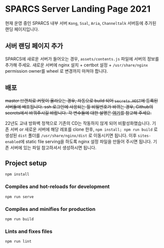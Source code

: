 # SPARCS Server Landing Page 2021

현재 운영 중인 SPARCS 내부 서버 `Kong`, `Ssal`, `Aria`, `Channeltalk` 서버등에 추가된 랜딩 페이지입니다. 

## 서버 랜딩 페이지 추가
SPARCS에 새로운 서버가 들어오는 경우, `assets/contents.js` 파일에 서버의 정보를 추가해 주세요.
새로운 서버에 nginx 설치 + certbot 설정 + `/usr/share/nginx` permission owner를 wheel 로 변경까지 마쳐야 합니다.

## 배포
~~master 브랜치로 커밋이 올라오는 경우, 자동으로 build 되어 `secrets.HOST`에 등록된 서버들에 배포됩니다. ssh 로그인에 사용되는 휠 비밀번호가 바뀌는 경우, Github의 secrets에서 바꿔주시길 바랍니다. 각 변수들에 대한 설명은 [여기](https://github.com/appleboy/scp-action)를 참고해 주세요.~~

22년도 교내 방화벽 정책으로 기존의 CD는 작동하지 않게 되어 비활성화했습니다. 기존 서버 or 새로운 서버에 해당 레포를 clone 한후, `npm install; npm run build` 로 생성된 `dist` 폴더를 `/usr/share/nginx/dist` 로 이동시키면 됩니다. 이후 `sites-enabled`에 static file serving을 하도록 nginx 설정 파일을 만들어 주시면 됩니다. 기존 서버에 있는 파일 참고하셔서 생성하시면 됩니다.

## Project setup
```
npm install
```

### Compiles and hot-reloads for development
```
npm run serve
```

### Compiles and minifies for production
```
npm run build
```

### Lints and fixes files
```
npm run lint
```
